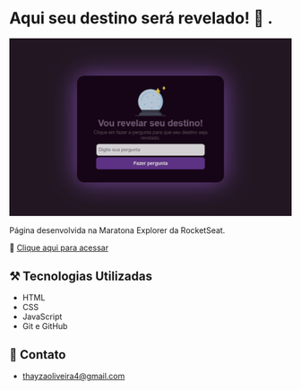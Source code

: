 # Aqui seu destino será revelado! 🔮 .


![preview](/preview.png)

Página desenvolvida na Maratona Explorer da RocketSeat.



🔗 [Clique aqui para acessar](https://tthayza.github.io/destino-revelado/)


## ⚒️ Tecnologias Utilizadas

- HTML
- CSS
- JavaScript
- Git e GitHub

## 🧡 Contato

- thayzaoliveira4@gmail.com